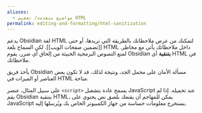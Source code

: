 ```yaml
---
aliases:
  - مواضيع متقدمة/ تعقيم HTML
permalink: editing-and-formatting/html-sanitization
---
```


يدعم Obsidian لغة HTML لتمكنك من عرض ملاحظاتك بالطريقة التي تريدها، أو حتى [[تضمين صفحات الويب]]. لكن السماح بلغة HTML داخل ملاحظاتك يأتي مع مخاطر. لمنع النصوص البرمجية الخبيثة من إلحاق أي ضرر، يقوم Obsidian **بتنقية** أي HTML في ملاحظاتك.

يأخذ فريق Obsidian مسألة الأمان على محمل الجد، ونتيجة لذلك، قد لا تكون بعض العناصر أو الميزات في HTML متاحة.

على سبيل المثال، عنصر `<script>` يسمح عادة بتشغيل JavaScript عند تحميله. إذا لم يقم Obsidian بتنقية HTML، يمكن للمهاجم أن يقنعك بلصق نص يحتوي على JavaScript يستخرج معلومات حساسة من جهاز الكمبيوتر الخاص بك ويُرسلها إليه.
